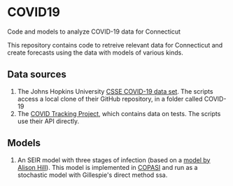 # COVID19
Code and models to analyze COVID-19 data for Connecticut

This repository contains code to retreive relevant data for Connecticut and create 
forecasts using the data with models of various kinds.

## Data sources
1. The Johns Hopkins University [CSSE COVID-19 data set](https://github.com/CSSEGISandData/COVID-19.git). 
The scripts access a local clone of their GitHub repository, in a folder called COVID-19
2.  The [COVID Tracking Project](https://covidtracking.com), which contains data on tests. The scripts use their API directly.    

## Models
1. An SEIR model with three stages of infection (based on a [model by Alison Hill](https://alhill.shinyapps.io/COVID19seir/)). 
This model is implemented in [COPASI](http://copasi.org) and run as a stochastic model with Gillespie's direct method ssa.
